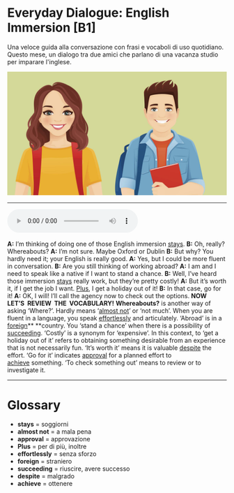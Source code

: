 # Everyday Dialogue: English Immersion   [B1]

Una veloce guida alla conversazione con frasi e vocaboli di uso quotidiano. Questo mese, un dialogo tra due amici che parlano di una vacanza studio per imparare l'inglese.

![](Everyday%20Dialogue%20English%20Immersion.jpg)

--------------

<div>
<audio controls autoplay>
    <source src="https://raw.githubusercontent.com/dartie/knowledge-base/main/English/SpeakUp/2023-06/Everyday%20Dialogue%20English%20Immersion.mp3" type="audio/mpeg">
</audio>
</div>


**A:** I’m thinking of doing one of those English immersion [stays](## "soggiorni").
**B:** Oh, really? Whereabouts?
**A:** I’m not sure. Maybe Oxford or Dublin
**B:** But why? You hardly need it; your English is really good.
**A:** Yes, but I could be more fluent in conversation.
**B:** Are you still thinking of working abroad?
**A:** I am and I need to speak like a native if I want to stand a chance.
**B:** Well, I’ve heard those immersion [stays](## "soggiorni") really work, but they’re
pretty costly!
**A:** But it’s worth it, if I get the job I want. [Plus](## "per di più, inoltre"), I get a holiday out of it!
**B:** In that case, go for it!
**A:** OK, I will! I’ll call the agency now to check out the options.
**NOW  LET’S  REVIEW  THE  VOCABULARY!**
**Whereabouts?** is another way of asking ‘Where?’.
Hardly means ‘[almost not](## "a mala pena")’ or ‘not much’.
When you are fluent in a language, you speak [effortlessly](## "senza sforzo") and articulately.
‘Abroad’ is in a  [foreign](## "straniero")** **country.
You ‘stand a chance’ when there is a possibility of [succeeding](## "riuscire, avere successo").
‘Costly’ is a synonym for ‘expensive’.
In this context, to ‘get a holiday out of it’ refers to obtaining something desirable from an experience that is not necessarily fun.
‘It’s worth it’ means it is valuable [despite](## "malgrado") the effort.
‘Go for it’ indicates [approval](## "approvazione") for a planned effort to [achieve](## "ottenere") something.
‘To check something out’ means to review or to investigate it.
 

--------------

<div style = "display:block; clear:both; page-break-after:always;"></div>

# Glossary
* **stays** = soggiorni
* **almost not** = a mala pena
* **approval** = approvazione
* **Plus** = per di più, inoltre
* **effortlessly** = senza sforzo
* **foreign** = straniero
* **succeeding** = riuscire, avere successo
* **despite** = malgrado
* **achieve** = ottenere
